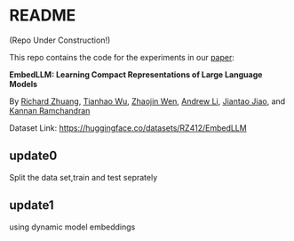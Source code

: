 # README

(Repo Under Construction!)

This repo contains the code for the experiments in our [paper](https://arxiv.org/abs/2410.02223): 

**EmbedLLM: Learning Compact Representations of Large Language Models**

By [Richard Zhuang](https://richardzhuang0412.github.io/), 
[Tianhao Wu](https://thwu1.github.io/tianhaowu/),
[Zhaojin Wen](https://www.linkedin.com/in/zhaojin-wen-7657bb220/),
[Andrew Li](https://www.linkedin.com/in/andrewli2403/),
[Jiantao Jiao](https://people.eecs.berkeley.edu/~jiantao),
and [Kannan Ramchandran](https://people.eecs.berkeley.edu/~kannanr/)

Dataset Link: https://huggingface.co/datasets/RZ412/EmbedLLM

## update0

Split the data set,train and test seprately

## update1 

using dynamic model embeddings 
